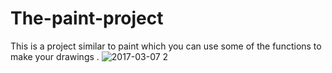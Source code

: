 # The-paint-project
This is a project similar to paint  which you can use  some of the functions to make your drawings .
![2017-03-07 2](https://cloud.githubusercontent.com/assets/23525836/23680700/28d4d366-035a-11e7-98fb-b9284c1b93ba.png)
